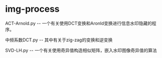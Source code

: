 # img-process
ACT-Arnold.py -- 一个有关使用DCT变换和Aronld变换进行信息水印隐藏的程序。

中频系数DCT.py -- 其中有关于zig-zag的变换和逆变换

SVD-LH.py -- 一个有关使用奇异值构造相似矩阵，嵌入水印图像奇异值的算法








